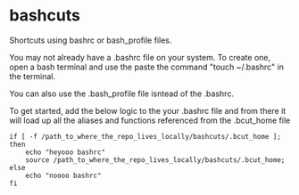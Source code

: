 # bashcuts
Shortcuts using bashrc or bash_profile files.

You may not already have a .bashrc file on your system. To create one, open a bash terminal and use the paste the command "touch ~/.bashrc" in the terminal.

You can also use the .bash_profile file isntead of the .bashrc.

To get started, add the below logic to the your .bashrc file and from there it will load up all the aliases and functions referenced from the .bcut_home file


    if [ -f /path_to_where_the_repo_lives_locally/bashcuts/.bcut_home ]; 
    then 
        echo "heyooo bashrc"
        source /path_to_where_the_repo_lives_locally/bashcuts/.bcut_home; 
    else
        echo "noooo bashrc"
    fi


